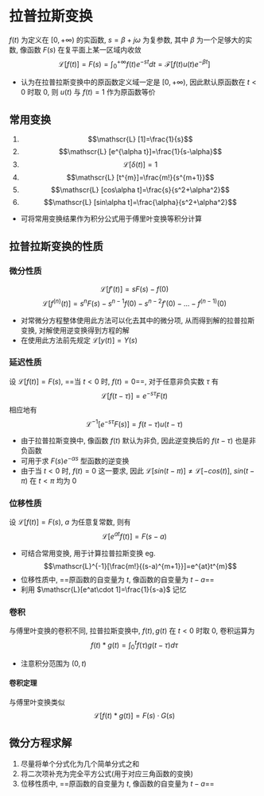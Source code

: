 # 拉普拉斯变换
$f(t)$ 为定义在 $[0,+\infty)$ 的实函数, $s=\beta+j\omega$ 为复参数, 其中 $\beta$ 为一个足够大的实数, 像函数 $F(s)$ 在复平面上某一区域内收敛
$$\mathscr{L}[f(t)]=F(s)=\int_{0}^{+\infty}f(t)e^{-st}dt=\mathscr{F}[f(t)u(t)e^{-\beta t}]$$
* 认为在拉普拉斯变换中的原函数定义域一定是 $[0,+\infty)$, 因此默认原函数在 $t<0$ 时取 $0$, 则 $u(t)$ 与 $f(t)=1$ 作为原函数等价
## 常用变换
1. $$\mathscr{L} [1]=\frac{1}{s}$$
2. $$\mathscr{L} [e^{\alpha t}]=\frac{1}{s-\alpha}$$
3. $$\mathscr{L} [\delta(t)]=1$$
4. $$\mathscr{L} [t^{m}]=\frac{m!}{s^{m+1}}$$
5. $$\mathscr{L} [cos\alpha t]=\frac{s}{s^2+\alpha^2}$$
6. $$\mathscr{L} [sin\alpha t]=\frac{\alpha}{s^2+\alpha^2}$$
* 可将常用变换结果作为积分公式用于傅里叶变换等积分计算
## 拉普拉斯变换的性质
### 微分性质
$$\mathscr{L}[f'(t)]=sF(s)-f(0)$$
$$\mathscr{L}[f^{(n)}(t)]=s^{n}F(s)-s^{n-1}f(0)-s^{n-2}f'(0)-...-f^{(n-1)}(0)$$
* 对常微分方程整体使用此方法可以化去其中的微分项, 从而得到解的拉普拉斯变换, 对解使用逆变换得到方程的解
* 在使用此方法前先规定 $\mathscr{L}[y(t)]=Y(s)$
### 延迟性质
设 $\mathscr{L}[f(t)]=F(s)$, ==当 $t<0$ 时, $f(t)=0$==, 对于任意非负实数 $\tau$ 有 
$$\mathscr{L}[f(t-\tau)]=e^{-s\tau}F(t)$$
相应地有 
$$\mathscr{L}^{-1}[e^{-s\tau}F(s)]=f(t-\tau)u(t-\tau)$$

* 由于拉普拉斯变换中, 像函数 $f(t)$ 默认为非负, 因此逆变换后的 $f(t-\tau)$ 也是非负函数
* 可用于求 $F(s)e^{-\alpha s}$ 型函数的逆变换
* 由于当 $t<0$ 时, $f(t)=0$ 这一要求, 因此 $\mathscr{L}[sin(t-\pi)]\neq \mathscr{L}[-cos(t)]$, $sin(t-\pi)$ 在 $t<\pi$ 均为 $0$
### 位移性质
设 $\mathscr{L}[f(t)]=F(s)$, $a$ 为任意复常数, 则有 
$$\mathscr{L}[e^{at}f(t)]=F(s-a)$$
* 可结合常用变换, 用于计算拉普拉斯变换 eg. 
$$\mathscr{L}^{-1}[\frac{m!}{(s-a)^{m+1}}]=e^{at}t^{m}$$
* 位移性质中, ==原函数的自变量为 $t$, 像函数的自变量为 $t-a$==
* 利用 $\mathscr{L}[e^at\cdot 1]=\frac{1}{s-a}$ 记忆
### 卷积
与傅里叶变换的卷积不同, 拉普拉斯变换中, $f(t),g(t)$ 在 $t<0$ 时取 0, 卷积运算为
$$f(t)*g(t)=\int_{0}^{t}f(\tau)g(t-\tau)d\tau$$
* 注意积分范围为 $(0,t)$
#### 卷积定理
与傅里叶变换类似 
$$\mathscr{L}[f(t)*g(t)]=F(s)\cdot G(s)$$
## 微分方程求解
1. 尽量将单个分式化为几个简单分式之和
2. 将二次项补充为完全平方公式(用于对应三角函数的变换)
3. 位移性质中, ==原函数的自变量为 $t$, 像函数的自变量为 $t-a$==
